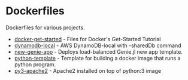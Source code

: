 # Dockerfiles

Dockerfiles for various projects.

* [docker-get-started](/docker-get-started) - Files for Docker's Get-Started Tutorial
* [dynamodb-local](/dynamodb-local) - AWS DynamoDB-local with -sharedDb command
* [new-genie-app](/new-genie-app) - Deploys load-balanced Genie.jl new app template.
* [python-template](/python-template) - Template for building a docker image that runs a python program.
* [py3-apache2](/py3-apache2) - Apache2 installed on top of python:3 image
